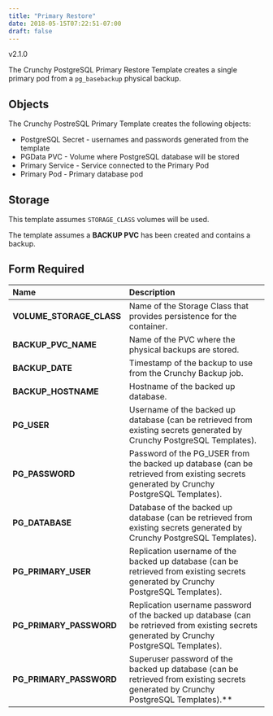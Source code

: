 ```yaml
---
title: "Primary Restore"
date: 2018-05-15T07:22:51-07:00
draft: false
---
```


v2.1.0

The Crunchy PostgreSQL Primary Restore Template creates a single primary pod from a `pg_basebackup` physical backup.

## Objects

The Crunchy PostreSQL Primary Template creates the following objects:

* PostgreSQL Secret - usernames and passwords generated from the template
* PGData PVC - Volume where PostgreSQL database will be stored
* Primary Service - Service connected to the Primary Pod
* Primary Pod - Primary database pod

## Storage

This template assumes `STORAGE_CLASS` volumes will be used.

The template assumes a **BACKUP PVC** has been created and contains a backup.

## Form Required
**Name**|**Description**
:-----|:-----
**VOLUME_STORAGE_CLASS**|Name of the Storage Class that provides persistence for the container.
**BACKUP_PVC_NAME**|Name of the PVC where the physical backups are stored.
**BACKUP_DATE**|Timestamp of the backup to use from the Crunchy Backup job.
**BACKUP_HOSTNAME**|Hostname of the backed up database.
**PG_USER**|Username of the backed up database (can be retrieved from existing secrets generated by Crunchy PostgreSQL Templates).
**PG_PASSWORD**|Password of the PG_USER from the backed up database (can be retrieved from existing secrets generated by Crunchy PostgreSQL Templates).
**PG_DATABASE**|Database of the backed up database (can be retrieved from existing secrets generated by Crunchy PostgreSQL Templates).
**PG_PRIMARY_USER**|Replication username of the backed up database (can be retrieved from existing secrets generated by Crunchy PostgreSQL Templates).
**PG_PRIMARY_PASSWORD**|Replication username password of the backed up database (can be retrieved from existing secrets generated by Crunchy PostgreSQL Templates).
**PG_PRIMARY_PASSWORD**|Superuser password of the backed up database (can be retrieved from existing secrets generated by Crunchy PostgreSQL Templates).**|Replication username password of the backed up database (can be retrieved from existing secrets generated by Crunchy PostgreSQL Templates).
